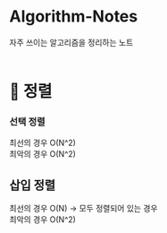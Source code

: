 # Algorithm-Notes
자주 쓰이는 알고리즘을 정리하는 노트 <br><br>

# 📌 정렬
### 선택 정렬
최선의 경우 O(N^2)<br>
최악의 경우 O(N^2)

## 삽입 정렬
최선의 경우 O(N) -> 모두 정렬되어 있는 경우<br>
최악의 경우 O(N^2)
